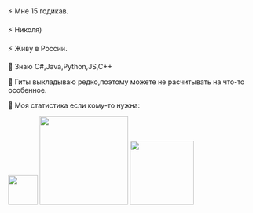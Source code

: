 <!--
**Vadershik/Vadershik** is a ✨ _special_ ✨ repository because its `README.md` (this file) appears on your GitHub profile.

Here are some ideas to get you started:

- 🔭 I’m currently working on ...
- 🌱 I’m currently learning ...
- 👯 I’m looking to collaborate on ...
- 🤔 I’m looking for help with ...
- 💬 Ask me about ...
- 📫 How to reach me: ...
- 😄 Pronouns: ...
- ⚡ Fun fact: ...
-->
⚡ Мне 15 годикав.

⚡ Николя)

⚡ Живу в России.

🔭 Знаю C#,Java,Python,JS,C++

💬 Гиты выкладываю редко,поэтому можете не расчитывать на что-то особенное.

🤔 Моя статистика если кому-то нужна:

<img height="60m" src="https://www.codewars.com/users/vader123321/badges/large" />
<img height="180em" src="https://github-readme-stats.vercel.app/api?username=Vadershik&show_icons=true&hide_border=true&&count_private=true&include_all_commits=true&theme=gruvbox" />
<img height="130em" src="https://github-readme-stats.vercel.app/api/top-langs/?username=Vadershik&layout=compact&theme=gruvbox" />
